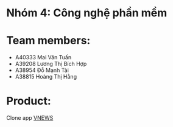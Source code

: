 # Nhóm 4: Công nghệ phần mềm
# Team members:
 - A40333 Mai Văn Tuấn
 - A39208 Lương Thị Bích Hợp
 - A38954 Đỗ Mạnh Tài
 - A38815 Hoàng Thị Hằng
 
# Product:
  Clone app [VNEWS](https://play.google.com/store/apps/details?id=com.vnews.vn&hl=vi&gl=US&pli=1)
  
